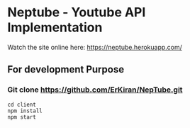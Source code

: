 # Neptube - Youtube API Implementation
Watch the site online here: https://neptube.herokuapp.com/

## For development Purpose
### Git clone https://github.com/ErKiran/NepTube.git
    cd client
    npm install
    npm start
